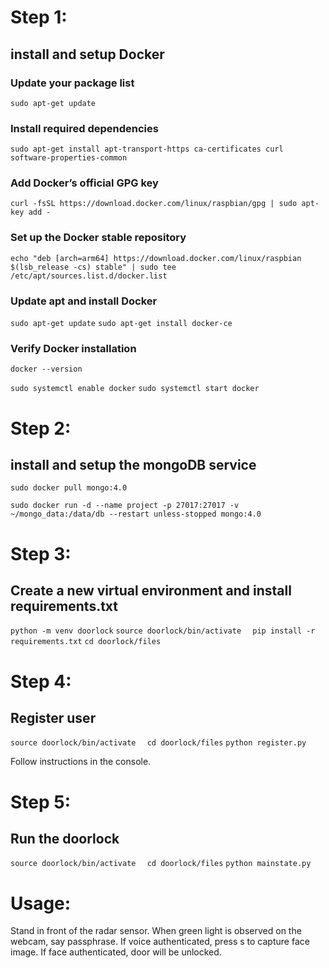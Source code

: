 # Step 1:

## install and setup Docker


###  Update your package list
`sudo apt-get update`

### Install required dependencies
`sudo apt-get install apt-transport-https ca-certificates curl software-properties-common`

###  Add Docker’s official GPG key
`curl -fsSL https://download.docker.com/linux/raspbian/gpg | sudo apt-key add -`

###  Set up the Docker stable repository
`echo "deb [arch=arm64] https://download.docker.com/linux/raspbian $(lsb_release -cs) stable" | sudo tee /etc/apt/sources.list.d/docker.list`

###  Update apt and install Docker
`sudo apt-get update`
`sudo apt-get install docker-ce`

###  Verify Docker installation
`docker --version`

`sudo systemctl enable docker`
`sudo systemctl start docker`




# Step 2:

## install and setup the mongoDB service

`sudo docker pull mongo:4.0`

`sudo docker run -d --name project -p 27017:27017 -v ~/mongo_data:/data/db --restart unless-stopped mongo:4.0`



# Step 3:
## Create a new virtual environment and install requirements.txt

`python -m venv doorlock`
`source doorlock/bin/activate  `
`pip install -r requirements.txt`
`cd doorlock/files`

# Step 4:
## Register user

`source doorlock/bin/activate  `
`cd doorlock/files`
`python register.py`

Follow instructions in the console.

# Step 5: 
## Run the doorlock

`source doorlock/bin/activate  `
`cd doorlock/files`
`python mainstate.py`

# Usage:
Stand in front of the radar sensor. 
When green light is observed on the webcam, say passphrase. 
If voice authenticated, press s to capture face image. 
If face authenticated, door will be unlocked.



